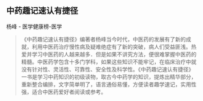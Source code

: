 ## 中药趣记速认有捷径

杨峰  -  医学健康榜-医学

> 《中药趣记速认有捷径》编著者杨峰当今时代，中医药的发展有了新的成就，利用中医药治疗慢性病及疑难绝症有了新的突破，病人们受益匪浅。热爱并学习中医药的人越来越多．但是如果不讲究方法，便很难掌握中医药的精髓。中医药学包含十多门学科，如果这些知识不能牢记，在临床治疗中就没有针对性、灵活性、可靠性、安全性及科学性。《中药趣记速认有捷径》一书是学习中药知识的初级读物，取古今中药学的知识，提炼出精华部分，重新整合编排，文字简单明了，语言通俗易懂，方便读者趣学速记，实用性强，适合中医药爱好者阅读或参考。
